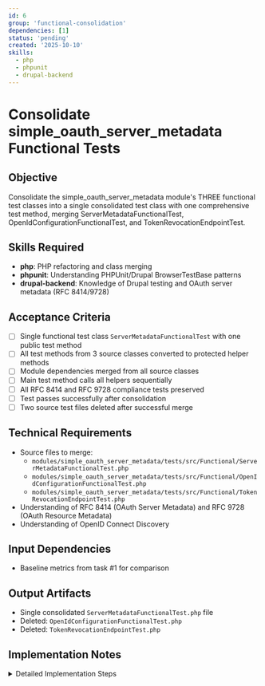 ```yaml
---
id: 6
group: 'functional-consolidation'
dependencies: [1]
status: 'pending'
created: '2025-10-10'
skills:
  - php
  - phpunit
  - drupal-backend
---
```


# Consolidate simple_oauth_server_metadata Functional Tests

## Objective

Consolidate the simple_oauth_server_metadata module's THREE functional test classes into a single consolidated test class with one comprehensive test method, merging ServerMetadataFunctionalTest, OpenIdConfigurationFunctionalTest, and TokenRevocationEndpointTest.

## Skills Required

- **php**: PHP refactoring and class merging
- **phpunit**: Understanding PHPUnit/Drupal BrowserTestBase patterns
- **drupal-backend**: Knowledge of Drupal testing and OAuth server metadata (RFC 8414/9728)

## Acceptance Criteria

- [ ] Single functional test class `ServerMetadataFunctionalTest` with one public test method
- [ ] All test methods from 3 source classes converted to protected helper methods
- [ ] Module dependencies merged from all source classes
- [ ] Main test method calls all helpers sequentially
- [ ] All RFC 8414 and RFC 9728 compliance tests preserved
- [ ] Test passes successfully after consolidation
- [ ] Two source test files deleted after successful merge

## Technical Requirements

- Source files to merge:
  - `modules/simple_oauth_server_metadata/tests/src/Functional/ServerMetadataFunctionalTest.php`
  - `modules/simple_oauth_server_metadata/tests/src/Functional/OpenIdConfigurationFunctionalTest.php`
  - `modules/simple_oauth_server_metadata/tests/src/Functional/TokenRevocationEndpointTest.php`
- Understanding of RFC 8414 (OAuth Server Metadata) and RFC 9728 (OAuth Resource Metadata)
- Understanding of OpenID Connect Discovery

## Input Dependencies

- Baseline metrics from task #1 for comparison

## Output Artifacts

- Single consolidated `ServerMetadataFunctionalTest.php` file
- Deleted: `OpenIdConfigurationFunctionalTest.php`
- Deleted: `TokenRevocationEndpointTest.php`

## Implementation Notes

<details>
<summary>Detailed Implementation Steps</summary>

### Step 1: Analyze All Three Test Classes

Read each source file and document:

1. **ServerMetadataFunctionalTest**
   - List all test methods
   - Note module dependencies
   - Identify setup logic

2. **OpenIdConfigurationFunctionalTest**
   - List all test methods
   - Note any additional module dependencies
   - Check for unique setup requirements

3. **TokenRevocationEndpointTest**
   - List all test methods
   - Note token revocation-specific setup
   - Check for HTTP client usage

### Step 2: Choose Base Class

Use **ServerMetadataFunctionalTest** as the base class since it's the primary test for this module.

### Step 3: Merge Module Dependencies

Combine `$modules` arrays from all three classes:

```php
protected static $modules = [
  'user',
  'serialization',
  'simple_oauth',
  'consumers',
  'simple_oauth_21',
  'simple_oauth_server_metadata',
  // Add any additional modules from other test classes
];
```

### Step 4: Merge setUp() Methods

Combine initialization logic from all three `setUp()` methods:

```php
protected function setUp(): void {
  parent::setUp();

  // Logic from ServerMetadataFunctionalTest::setUp()
  // ...

  // Additional logic from OpenIdConfigurationFunctionalTest::setUp()
  // ...

  // Additional logic from TokenRevocationEndpointTest::setUp()
  // ...
}
```

### Step 5: Create Comprehensive Test Method

```php
/**
 * Comprehensive OAuth server metadata and discovery test.
 *
 * Tests RFC 8414 (OAuth Server Metadata), RFC 9728 (OAuth Resource
 * Metadata), OpenID Connect Discovery, and token revocation endpoints.
 *
 * Test scenarios:
 * - OAuth authorization server metadata endpoint
 * - OAuth resource server metadata endpoint
 * - OpenID Connect discovery (/.well-known/openid-configuration)
 * - Token revocation endpoint (RFC 7009)
 * - Grant type discovery
 * - Metadata validation and compliance
 */
public function testComprehensiveServerMetadataFunctionality(): void {
  // Server metadata tests (from ServerMetadataFunctionalTest)
  $this->helperServerMetadataEndpoint();
  $this->helperResourceMetadataEndpoint();
  $this->helperMetadataValidation();

  // OpenID configuration tests (from OpenIdConfigurationFunctionalTest)
  $this->helperOpenIdDiscoveryEndpoint();
  $this->helperOpenIdConfigurationStructure();
  $this->helperOpenIdIssuerValidation();

  // Token revocation tests (from TokenRevocationEndpointTest)
  $this->helperTokenRevocationEndpoint();
  $this->helperRevocationWithInvalidToken();
  $this->helperRevocationAuthentication();
}
```

### Step 6: Convert All Test Methods to Helpers

For each test method across all three classes:

1. Copy method to consolidated class
2. Rename `testXyz()` to `helperXyz()`
3. Add "Originally from: [ClassName]" to docblock
4. Preserve all `@covers` annotations
5. Keep test logic unchanged

Example:

```php
/**
 * Helper: Tests OpenID Connect discovery endpoint.
 *
 * Validates the /.well-known/openid-configuration endpoint returns
 * proper OpenID Connect Discovery metadata.
 *
 * Originally from: OpenIdConfigurationFunctionalTest::testDiscoveryEndpoint()
 *
 * @covers \Drupal\simple_oauth_server_metadata\Controller\OpenIdConfigurationController::metadata
 */
protected function helperOpenIdDiscoveryEndpoint(): void {
  // Original test logic
}
```

### Step 7: Handle Class Properties

Merge any protected properties from all three classes:

```php
/**
 * Test consumer for OAuth testing.
 *
 * @var \Drupal\consumers\Entity\Consumer
 */
protected $consumer;

/**
 * Test access token for revocation testing.
 *
 * @var string
 */
protected $accessToken;

// Add other properties as needed
```

### Step 8: Preserve Helper Methods

If any of the three classes have existing protected helper methods (not test methods), copy them to the consolidated class.

### Step 9: Test Execution

```bash
cd /var/www/html
vendor/bin/phpunit modules/simple_oauth_server_metadata/tests/src/Functional/ServerMetadataFunctionalTest.php -v
```

### Step 10: Delete Merged Source Files

After successful test execution:

```bash
rm modules/simple_oauth_server_metadata/tests/src/Functional/OpenIdConfigurationFunctionalTest.php
rm modules/simple_oauth_server_metadata/tests/src/Functional/TokenRevocationEndpointTest.php
```

### Step 11: Verify No References

Check for broken references:

```bash
grep -r "OpenIdConfigurationFunctionalTest" modules/simple_oauth_server_metadata/
grep -r "TokenRevocationEndpointTest" modules/simple_oauth_server_metadata/
```

### Critical Validations

**Must preserve from ServerMetadataFunctionalTest**:

- RFC 8414 authorization server metadata endpoint
- RFC 9728 resource server metadata endpoint
- Metadata structure validation
- Grant type discovery

**Must preserve from OpenIdConfigurationFunctionalTest**:

- OpenID Connect Discovery endpoint
- OIDC metadata structure
- Issuer validation
- Integration with OAuth metadata

**Must preserve from TokenRevocationEndpointTest**:

- RFC 7009 token revocation endpoint
- Revocation authentication
- Error handling (invalid token, missing auth)
- Security validations

**Metadata Testing Context**:

Server metadata (RFC 8414) provides discovery endpoints for OAuth clients:

- `/.well-known/oauth-authorization-server`
- `/.well-known/oauth-resource-server`

OpenID Connect adds:

- `/.well-known/openid-configuration`

These are critical for client auto-configuration. All compliance tests MUST be preserved.

</details>
